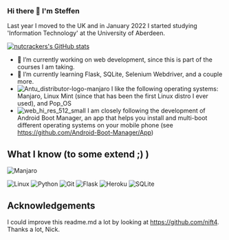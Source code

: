 ### Hi there 👋 I'm Steffen

Last year I moved to the UK and in January 2022 I started studying 'Information Technology' at the University of Aberdeen.

[![nutcrackers's GitHub stats](https://github-readme-stats.vercel.app/api?username=nutcracker22&show_icons=true&include_all_commits=true&theme=tokyonight)](https://github.com/nutcracker22)

- 🔭 I’m currently working on web development, since this is part of the courses I am taking.
- 🌱 I’m currently learning Flask, SQLite, Selenium Webdriver, and a couple more.
- ![Antu_distributor-logo-manjaro](https://user-images.githubusercontent.com/99359980/155731598-8196a258-5c68-45c2-8ebf-da4c520d0e9f.svg)
I like the following operating systems: Manjaro, Linux Mint (since that has been the first Linux distro I ever used), and Pop_OS
- ![web_hi_res_512_small](https://user-images.githubusercontent.com/99359980/155731173-fcc931ce-907b-43d2-befb-1edd364f0d99.png)
I am closely following the development of Android Boot Manager, an app that helps you install and multi-boot different operating systems on your mobile phone (see https://github.com/Android-Boot-Manager/App)


<!--
## so far I'm using these languages
[![Top Langs](https://github-readme-stats.vercel.app/api/top-langs/?username=nutcracker22&layout=compact&langs_count=10&theme=tokyonight)](https://github.com/nutcracker22?tab=repositories)
-->


## What I know (to some extend ;) )
![Manjaro](https://upload.wikimedia.org/wikipedia/commons/8/85/Manjaro_logo_text.svg)

![Linux](https://www.vectorlogo.zone/logos/linux/linux-icon.svg)
![Python](https://www.vectorlogo.zone/logos/python/python-icon.svg)
![Git](https://www.vectorlogo.zone/logos/git-scm/git-scm-icon.svg)
![Flask](https://www.vectorlogo.zone/logos/pocoo_flask/pocoo_flask-ar21.svg)
![Heroku](https://www.vectorlogo.zone/logos/heroku/heroku-ar21.svg)
![SQLite](https://www.vectorlogo.zone/logos/sqlite/sqlite-ar21.svg)
<!--
![Selenium](https://github.com/gilbarbara/logos/blob/master/logos/selenium.svg)
-->

## Acknowledgements
I could improve this readme.md a lot by looking at https://github.com/nift4. Thanks a lot, Nick.




<!--
**nutcracker22/nutcracker22** is a ✨ _special_ ✨ repository because its `README.md` (this file) appears on your GitHub profile.

Here are some ideas to get you started:

- 🔭 I’m currently working on web development, since this is part of the course I am taking at University of Aberdeen
- 🌱 I’m currently learning Flask, SQLite, Selenium Webdriver, and a couple more
- 👯 I’m looking to collaborate on ...
- 🤔 I’m looking for help with ...
- 💬 Ask me about ...
- 📫 How to reach me: ...
- 😄 Pronouns: ...
- ⚡ Fun fact: ...



## What's up?
- I help developing LineageOS for cedric & yggdrasil and I am maintaing a fork of it
- I work on multi-boot for phones
- I mod Telegram for Android (Catogram X)
- I maintain an popular magisk module, microG Installer Revived
- I have various side projects
## ... using these languages
[![Top Langs](https://github-readme-stats.vercel.app/api/top-langs/?username=nift4&layout=compact&langs_count=10&theme=tokyonight)](https://github.com/nift4?tab=repositories)

## What I know
![Linux](https://www.vectorlogo.zone/logos/linux/linux-icon.svg)
![Git](https://www.vectorlogo.zone/logos/git-scm/git-scm-icon.svg)
![Bash](https://www.vectorlogo.zone/logos/gnu_bash/gnu_bash-icon.svg)
![Java](https://www.vectorlogo.zone/logos/java/java-icon.svg)
![Jenkins](https://www.vectorlogo.zone/logos/jenkins/jenkins-icon.svg)

-->
